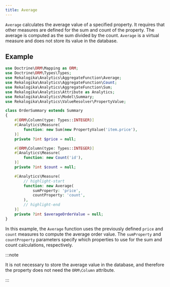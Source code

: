 ```yaml
---
title: Average
---
```


`Average` calculates the average value of a specified property. It requires
that other measures are defined for the sum and count of the property. The
average is computed as the sum divided by the count. `Average` is a virtual
measure and does not store its value in the database.

## Example

```php
use Doctrine\ORM\Mapping as ORM;
use Doctrine\ORM\Types\Types;
use Rekalogika\Analytics\AggregateFunction\Average;
use Rekalogika\Analytics\AggregateFunction\Count;
use Rekalogika\Analytics\AggregateFunction\Sum;
use Rekalogika\Analytics\Attribute as Analytics;
use Rekalogika\Analytics\Model\Summary;
use Rekalogika\Analytics\ValueResolver\PropertyValue;

class OrderSummary extends Summary
{
    #[ORM\Column(type: Types::INTEGER)]
    #[Analytics\Measure(
        function: new Sum(new PropertyValue('item.price'),
    )]
    private ?int $price = null;

    #[ORM\Column(type: Types::INTEGER)]
    #[Analytics\Measure(
        function: new Count('id'),
    )]
    private ?int $count = null;

    #[Analytics\Measure(
        // highlight-start
        function: new Average(
            sumProperty: 'price',
            countProperty: 'count',
        ),
        // highlight-end
    )]
    private ?int $averageOrderValue = null;
}
```

In this example, the `Average` function uses the previously defined `price` and
`count` measures to compute the average order value. The `sumProperty` and
`countProperty` parameters specify which properties to use for the sum and count
calculations, respectively.

:::note

It is not necessary to store the average value in the database, and therefore
the property does not need the `ORM\Column` attribute.

:::